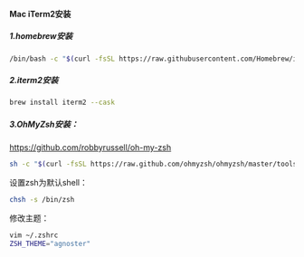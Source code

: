 #### Mac iTerm2安装

##### 1.homebrew安装

```bash
/bin/bash -c "$(curl -fsSL https://raw.githubusercontent.com/Homebrew/install/HEAD/install.sh)"
```

##### 2.iterm2安装

```bash
brew install iterm2 --cask
```

##### 3.OhMyZsh安装：

https://github.com/robbyrussell/oh-my-zsh

```bash
sh -c "$(curl -fsSL https://raw.github.com/ohmyzsh/ohmyzsh/master/tools/install.sh)"
```

设置zsh为默认shell：

```bash
chsh -s /bin/zsh
```

修改主题：

```bash
vim ~/.zshrc
ZSH_THEME="agnoster"
```



